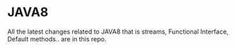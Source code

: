 # JAVA8

All the latest changes related to JAVA8 that is streams, Functional Interface, Default methods.. are in this repo.
